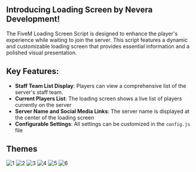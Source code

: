 ## Introducing Loading Screen by Nevera Development!
The FiveM Loading Screen Script is designed to enhance the player's experience while waiting to join the server. This script features a dynamic and customizable loading screen that provides essential information and a polished visual presentation.

## Key Features:
- **Staff Team List Display**: Players can view a comprehensive list of the server's staff team. 
- **Current Players List**: The loading screen shows a live list of players currently on the server 
- **Server Name and Social Media Links**: The server name is displayed at the center of the loading screen
- **Configurable Settings**: All settings can be customized in the `config.js` file

## Themes
![1](https://github.com/user-attachments/assets/47ca1a13-2f95-4425-a631-225757bfcdfe)
![2](https://github.com/user-attachments/assets/2676e810-91db-494b-ae0d-c25ae82277cd)
![3](https://github.com/user-attachments/assets/b1f17312-907c-49eb-a01d-3ccaf8072edb)
![4](https://github.com/user-attachments/assets/1148d10e-4417-4179-8f8c-fef6465d205e)
![5](https://github.com/user-attachments/assets/a9c011dc-b0c0-4534-8cbf-8d6e14f77acd)
![6](https://github.com/user-attachments/assets/65fe2dbe-9e5a-446c-9e69-6edfe590e6bc)
